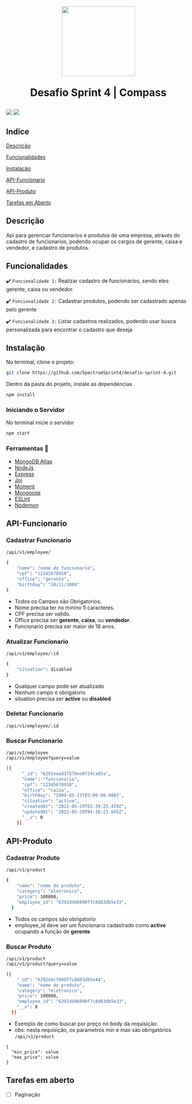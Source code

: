 <h1 align="center">
<img src="https://cdn.jsdelivr.net/gh/devicons/devicon/icons/nodejs/nodejs-original-wordmark.svg" width="200" height="190" />
  <p align="center">Desafio Sprint 4 | Compass</p>
</h1>

<p>
  <img src="https://img.shields.io/badge/node-v16.13-brightgreen"/>
  <img src="https://img.shields.io/badge/npm-8.1-green"/>
</p>

## Indice 
[Descrição](#Descrição)

[Funcionalidades](#Funcionalidades)

[Instalação](#Instalação)

[API-Funcionario](#Api-Funcionario)

[API-Produto](#Api-Produto)

[Tarefas em Aberto](#Tarefas-em-Aberto)


## Descrição

Api para gerenciar funcionarios e produtos de uma empresa, através do cadastro de funcionarios, podendo ocupar os cargos de gerente, caixa e vendedor, e cadastro de produtos.


## Funcionalidades

:heavy_check_mark: `Funcionalidade 1:` Realizar cadastro de funcionarios, sendo eles: gerente, caixa ou vendedor.

:heavy_check_mark: `Funcionalidade 2:` Cadastrar produtos, podendo ser cadastrado apenas pelo gerente

:heavy_check_mark: `Funcionalidade 3:` Listar cadastros realizados, podendo usar busca personalizada para encontrar o cadastro que deseja



## Instalação

No terminal, clone o projeto:

```bash
git clone https://github.com/SpectrumSprint4/desafio-sprint-4.git
```
 
Dentro da pasta do projeto, instale as dependencias

```bash
npm install
```

### Iniciando o Servidor 

No terminal inicie o servidor

```bash
npm start
```

### Ferramentas :wrench:

- [MongoDB Atlas](https://www.mongodb.com/atlas/database)
- [NodeJs](https://nodejs.org/en/)
- [Express](https://expressjs.com/pt-br/)
- [Joi](https://joi.dev/)
- [Moment](https://momentjs.com/)
- [Mongoose](https://mongoosejs.com/)
- [ESLint](https://eslint.org/)
- [Nodemon](https://www.npmjs.com/package/nodemon)

## API-Funcionario


### Cadastrar Funcionario
``/api/v1/employee/``

```bash
{
    "name": "nome do funcionario",
    "cpf": "12345678910",
    "office": "gerente",
    "birthday": "10/11/2000"
}
```
- Todos os Campos são Obrigatorios.
- Nome precisa ter no minino 5 caracteres.
- CPF precisa ser valido.
- Office precisa ser **gerente**, **caixa**, ou **vendedor**.
- Funcionario precisa ser maior de 16 anos.

### Atualizar Funcionario
``/api/v1/employee/:id``

```bash
{
    "situation": disabled
}
```

- Qualquer campo pode ser atualizado
- Nenhum campo é obrigatorio
- situation precisa ser **active** ou **disabled**

### Deletar Funcionario

``/api/v1/employee/:id``

### Buscar Funcionario

``/api/v1/employee`` <br>
``/api/vi/employee?query=value``

```bash
[{
      "_id": "6292eaed3f578ee8f24ca85a",
      "name": "funcionario",
      "cpf": "12345678910",
      "office": "caixa",
      "birthday": "1999-05-13T03:00:00.000Z",
      "situation": "active",
      "createdAt": "2022-05-29T03:39:25.459Z",
      "updatedAt": "2022-05-29T04:26:23.845Z",
      "__v": 0
    }]
```
## API-Produto

### Cadastrar Produto

``/api/v1/product``

```bash
{
    "name": "nome do produto",
    "category": "eletronico",
    "price": 100000,
    "employee_id": "6292d406890f7c8d83db5e33",
  }
```

- Todos os campos são obrigatorio
- employee_id deve ser um funcionario cadastrado como **active** ocupando a função de **gerente**

### Buscar Produto

``/api/v1/product`` <br>
``/api/v1/product?query=value``

```bash
[{
    "_id": "6292d4cf890f7c8d83db5e44",
    "name": "nome do produto",
    "category": "eletronico",
    "price": 100000,
    "employee_id": "6292d406890f7c8d83db5e33",
    "__v": 0
  }]
```

- Exemplo de como buscar por preço no body da requisição: 
- obs: nesta requisição, os parametros min e max são obrigatórios <br>
``/api/v1/product``
```
{
  "min_price": value
  "max_price": value
}
```

## Tarefas em aberto

- [ ] Paginação
